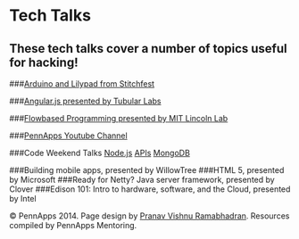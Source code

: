 <div class="hidden"><meta property="og:image" content="http://the-dining-philosophers.github.io/code-weekend/assets/img/logo.png"><link rel="shortcut icon" href="assets/images/favicon.png"><link rel="stylesheet" href="http://netdna.bootstrapcdn.com/font-awesome/4.0.3/css/font-awesome.css"><link rel="stylesheet" href='http://fonts.googleapis.com/css?family=Open+Sans:300italic,400italic,600italic,700italic,400,300,600,700' type='text/css'><link rel="stylesheet" href="assets/css/typography.css"><link rel="stylesheet" href="assets/css/markdown.css"></div>

Tech Talks
============
These tech talks cover a number of topics useful for hacking!
--------------------------
###[Arduino and Lilypad from Stitchfest](https://www.youtube.com/watch?v=0PVlQWnYuJs&list=UU-h8xml0Ov13TZv0Oq-iMXw)

###[Angular.js presented by Tubular Labs](https://www.youtube.com/watch?v=j_QAH5CpTAc)

###[Flowbased Programming presented by MIT Lincoln Lab](https://www.youtube.com/watch?v=3oaelUXh7sE)

###[PennApps Youtube Channel](https://www.youtube.com/channel/UC-h8xml0Ov13TZv0Oq-iMXw/videos)

###Code Weekend Talks
[Node.js](https://www.youtube.com/watch?v=DQZX5LI4o-s&list=UUy2O0ho7kMfI588UQi5BGzQ)
[APIs](https://www.youtube.com/watch?v=1hnGSAZhGfQ)
[MongoDB](https://www.youtube.com/watch?v=-3FEV99_EwI)

###Building mobile apps, presented by WillowTree
###HTML 5, presented by Microsoft
###Ready for Netty? Java server framework, presented by Clover
###Edison 101: Intro to hardware, software, and the Cloud, presented by Intel




<div class="footer"><p>&copy; PennApps 2014. Page design by <a href="http://pvrnav.com">Pranav Vishnu Ramabhadran</a>. Resources compiled by PennApps Mentoring.</div>

<script src="http://code.jquery.com/jquery-1.11.0.min.js"></script>
<script src="assets/js/nav.js"></script>
<script src="assets/js/FlowType.js"></script>
<script type="text/javascript">
    $('body').flowtype({
        minimum   : 500,
        maximum   : 1000,
        minFont   : 16,
        maxFont   : 65,
        fontRatio : 40
    });
</script>
<script>
    $(window).load(function(){
        $('.loading').fadeOut('200');
    });
</script>
